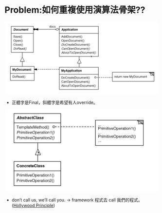 # **Problem:如何重複使用演算法骨架??**

![TemplateMethod1](../img/TemplateMethod1.png)
- 正體字是Final，斜體字是希望有人override。

![TemplateMethod2](../img/TemplateMethod2.png)
- don’t call us, we’ll call you. → framework 程式去 call 我們的程式。([Hollywood Principle](https://deviq.com/principles/hollywood-principle/))
